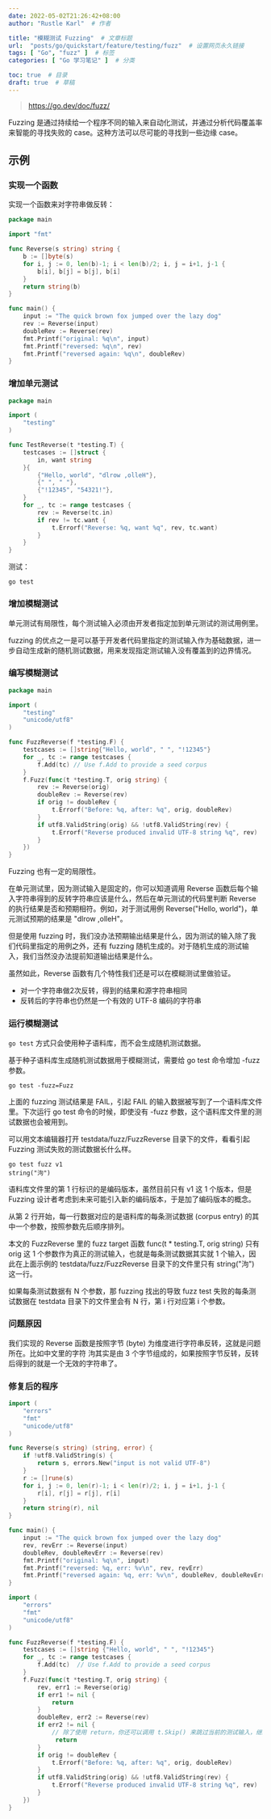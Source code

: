 ```yaml
---
date: 2022-05-02T21:26:42+08:00
author: "Rustle Karl"  # 作者

title: "模糊测试 Fuzzing"  # 文章标题
url:  "posts/go/quickstart/feature/testing/fuzz"  # 设置网页永久链接
tags: [ "Go", "fuzz" ]  # 标签
categories: [ "Go 学习笔记" ]  # 分类

toc: true  # 目录
draft: true  # 草稿
---
```


> https://go.dev/doc/fuzz/

Fuzzing 是通过持续给一个程序不同的输入来自动化测试，并通过分析代码覆盖率来智能的寻找失败的 case。这种方法可以尽可能的寻找到一些边缘 case。

## 示例

### 实现一个函数

实现一个函数来对字符串做反转：

```go
package main

import "fmt"

func Reverse(s string) string {
	b := []byte(s)
	for i, j := 0, len(b)-1; i < len(b)/2; i, j = i+1, j-1 {
		b[i], b[j] = b[j], b[i]
	}
	return string(b)
}

func main() {
	input := "The quick brown fox jumped over the lazy dog"
	rev := Reverse(input)
	doubleRev := Reverse(rev)
	fmt.Printf("original: %q\n", input)
	fmt.Printf("reversed: %q\n", rev)
	fmt.Printf("reversed again: %q\n", doubleRev)
}
```

### 增加单元测试

```go
package main

import (
	"testing"
)

func TestReverse(t *testing.T) {
	testcases := []struct {
		in, want string
	}{
		{"Hello, world", "dlrow ,olleH"},
		{" ", " "},
		{"!12345", "54321!"},
	}
	for _, tc := range testcases {
		rev := Reverse(tc.in)
		if rev != tc.want {
			t.Errorf("Reverse: %q, want %q", rev, tc.want)
		}
	}
}
```

测试：

```shell
go test
```

### 增加模糊测试

单元测试有局限性，每个测试输入必须由开发者指定加到单元测试的测试用例里。

fuzzing 的优点之一是可以基于开发者代码里指定的测试输入作为基础数据，进一步自动生成新的随机测试数据，用来发现指定测试输入没有覆盖到的边界情况。

### 编写模糊测试

```go
package main

import (
	"testing"
	"unicode/utf8"
)

func FuzzReverse(f *testing.F) {
	testcases := []string{"Hello, world", " ", "!12345"}
	for _, tc := range testcases {
		f.Add(tc) // Use f.Add to provide a seed corpus
	}
	f.Fuzz(func(t *testing.T, orig string) {
		rev := Reverse(orig)
		doubleRev := Reverse(rev)
		if orig != doubleRev {
			t.Errorf("Before: %q, after: %q", orig, doubleRev)
		}
		if utf8.ValidString(orig) && !utf8.ValidString(rev) {
			t.Errorf("Reverse produced invalid UTF-8 string %q", rev)
		}
	})
}
```

Fuzzing 也有一定的局限性。

在单元测试里，因为测试输入是固定的，你可以知道调用 Reverse 函数后每个输入字符串得到的反转字符串应该是什么，然后在单元测试的代码里判断 Reverse 的执行结果是否和预期相符。例如，对于测试用例 Reverse("Hello, world")，单元测试预期的结果是 "dlrow ,olleH"。

但是使用 fuzzing 时，我们没办法预期输出结果是什么，因为测试的输入除了我们代码里指定的用例之外，还有 fuzzing 随机生成的。对于随机生成的测试输入，我们当然没办法提前知道输出结果是什么。

虽然如此，Reverse 函数有几个特性我们还是可以在模糊测试里做验证。

- 对一个字符串做2次反转，得到的结果和源字符串相同
- 反转后的字符串也仍然是一个有效的 UTF-8 编码的字符串

### 运行模糊测试

`go test` 方式只会使用种子语料库，而不会生成随机测试数据。

基于种子语料库生成随机测试数据用于模糊测试，需要给 go test 命令增加 -fuzz 参数。

```shell
go test -fuzz=Fuzz
```

上面的 fuzzing 测试结果是 FAIL，引起 FAIL 的输入数据被写到了一个语料库文件里。下次运行 go test 命令的时候，即使没有 -fuzz 参数，这个语料库文件里的测试数据也会被用到。

可以用文本编辑器打开 testdata/fuzz/FuzzReverse 目录下的文件，看看引起 Fuzzing 测试失败的测试数据长什么样。

```
go test fuzz v1
string("泃")
```

语料库文件里的第 1 行标识的是编码版本，虽然目前只有 v1 这 1 个版本，但是 Fuzzing 设计者考虑到未来可能引入新的编码版本，于是加了编码版本的概念。

从第 2 行开始，每一行数据对应的是语料库的每条测试数据 (corpus entry) 的其中一个参数，按照参数先后顺序排列。

本文的 FuzzReverse 里的 fuzz target 函数 func(t * testing.T, orig string) 只有 orig 这 1 个参数作为真正的测试输入，也就是每条测试数据其实就 1 个输入，因此在上面示例的 testdata/fuzz/FuzzReverse 目录下的文件里只有 string("泃") 这一行。

如果每条测试数据有 N 个参数，那 fuzzing 找出的导致 fuzz test 失败的每条测试数据在 testdata 目录下的文件里会有 N 行，第 i 行对应第 i 个参数。

### 问题原因

我们实现的 Reverse 函数是按照字节 (byte) 为维度进行字符串反转，这就是问题所在。比如中文里的字符 泃其实是由 3 个字节组成的，如果按照字节反转，反转后得到的就是一个无效的字符串了。

### 修复后的程序

```go
import (
    "errors"
    "fmt"
    "unicode/utf8"
)

func Reverse(s string) (string, error) {
    if !utf8.ValidString(s) {
        return s, errors.New("input is not valid UTF-8")
    }
    r := []rune(s)
    for i, j := 0, len(r)-1; i < len(r)/2; i, j = i+1, j-1 {
        r[i], r[j] = r[j], r[i]
    }
    return string(r), nil
}

func main() {
    input := "The quick brown fox jumped over the lazy dog"
    rev, revErr := Reverse(input)
    doubleRev, doubleRevErr := Reverse(rev)
    fmt.Printf("original: %q\n", input)
    fmt.Printf("reversed: %q, err: %v\n", rev, revErr)
    fmt.Printf("reversed again: %q, err: %v\n", doubleRev, doubleRevErr)
}
```

```go
import (
    "errors"
    "fmt"
    "unicode/utf8"
)

func FuzzReverse(f *testing.F) {
    testcases := []string {"Hello, world", " ", "!12345"}
    for _, tc := range testcases {
        f.Add(tc)  // Use f.Add to provide a seed corpus
    }
    f.Fuzz(func(t *testing.T, orig string) {
        rev, err1 := Reverse(orig)
        if err1 != nil {
            return
        }
        doubleRev, err2 := Reverse(rev)
        if err2 != nil {
            // 除了使用 return，你还可以调用 t.Skip() 来跳过当前的测试输入，继续下一轮测试输入。
             return
        }
        if orig != doubleRev {
            t.Errorf("Before: %q, after: %q", orig, doubleRev)
        }
        if utf8.ValidString(orig) && !utf8.ValidString(rev) {
            t.Errorf("Reverse produced invalid UTF-8 string %q", rev)
        }
    })
}
```

```go

```
